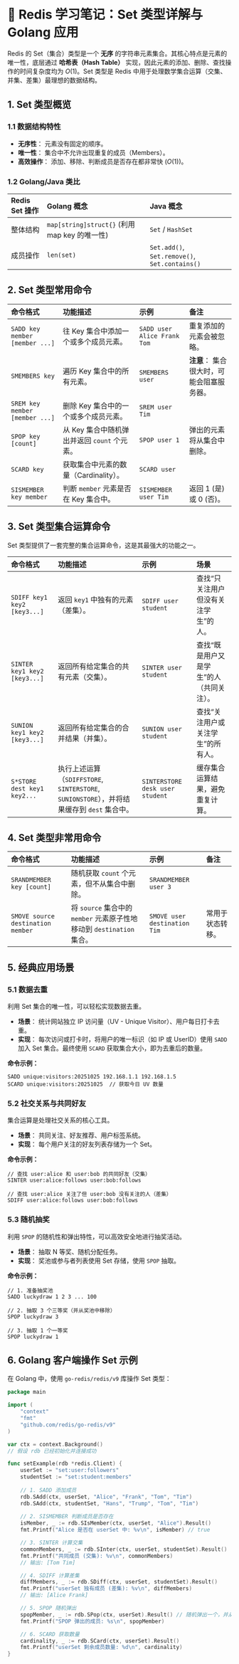 # 🚀 Redis 学习笔记：Set 类型详解与 Golang 应用

Redis 的 Set（集合）类型是一个 **无序** 的字符串元素集合。其核心特点是元素的唯一性，底层通过 **哈希表（Hash Table）** 实现，因此元素的添加、删除、查找操作的时间复杂度均为 $O(1)$。Set 类型是 Redis 中用于处理数学集合运算（交集、并集、差集）最理想的数据结构。

## 1. Set 类型概览

### 1.1 数据结构特性
- **无序性**： 元素没有固定的顺序。
- **唯一性**： 集合中不允许出现重复的成员（Members）。
- **高效操作**： 添加、移除、判断成员是否存在都非常快 ($O(1)$)。

### 1.2 Golang/Java 类比

| Redis Set 操作 | Golang 概念 | Java 概念 |
| :--- | :--- | :--- |
| 整体结构 | `map[string]struct{}` (利用 map key 的唯一性) | `Set` / `HashSet` |
| 成员操作 | `len(set)` | `Set.add()`, `Set.remove()`, `Set.contains()` |

## 2. Set 类型常用命令

| 命令格式 | 功能描述 | 示例 | 备注 |
| :--- | :--- | :--- | :--- |
| `SADD key member [member ...]` | 往 Key 集合中添加一个或多个成员元素。 | `SADD user Alice Frank Tom` | 重复添加的元素会被忽略。 |
| `SMEMBERS key` | 遍历 Key 集合中的所有元素。 | `SMEMBERS user` | **注意**： 集合很大时，可能会阻塞服务器。 |
| `SREM key member [member ...]` | 删除 Key 集合中的一个或多个成员元素。 | `SREM user Tim` | |
| `SPOP key [count]` | 从 Key 集合中随机弹出并返回 `count` 个元素。 | `SPOP user 1` | 弹出的元素将从集合中删除。 |
| `SCARD key` | 获取集合中元素的数量（Cardinality）。 | `SCARD user` | |
| `SISMEMBER key member` | 判断 `member` 元素是否在 Key 集合中。 | `SISMEMBER user Tim` | 返回 1 (是) 或 0 (否)。 |

## 3. Set 类型集合运算命令

Set 类型提供了一套完整的集合运算命令，这是其最强大的功能之一。

| 命令格式 | 功能描述 | 示例 | 场景 |
| :--- | :--- | :--- | :--- |
| `SDIFF key1 key2 [key3...]` | 返回 `key1` 中独有的元素（差集）。 | `SDIFF user student` | 查找“只关注用户但没有关注学生”的人。 |
| `SINTER key1 key2 [key3...]` | 返回所有给定集合的共有元素（交集）。 | `SINTER user student` | 查找“既是用户又是学生”的人（共同关注）。 |
| `SUNION key1 key2 [key3...]` | 返回所有给定集合的合并结果（并集）。 | `SUNION user student` | 查找“关注用户或关注学生”的所有人。 |
| `S*STORE dest key1 key2...` | 执行上述运算（`SDIFFSTORE`, `SINTERSTORE`, `SUNIONSTORE`），并将结果缓存到 `dest` 集合中。 | `SINTERSTORE desk user student` | 缓存集合运算结果，避免重复计算。 |

## 4. Set 类型非常用命令

| 命令格式 | 功能描述 | 示例 | 备注 |
| :--- | :--- | :--- | :--- |
| `SRANDMEMBER key [count]` | 随机获取 `count` 个元素，但不从集合中删除。 | `SRANDMEMBER user 3` | |
| `SMOVE source destination member` | 将 `source` 集合中的 `member` 元素原子性地移动到 `destination` 集合。 | `SMOVE user destination Tim` | 常用于状态转移。 |

## 5. 经典应用场景

### 5.1 数据去重

利用 Set 集合的唯一性，可以轻松实现数据去重。

- **场景**： 统计网站独立 IP 访问量（UV - Unique Visitor）、用户每日打卡去重。
- **实现**： 每次访问或打卡时，将用户的唯一标识（如 IP 或 UserID）使用 `SADD` 加入 Set 集合。最终使用 `SCARD` 获取集合大小，即为去重后的数量。

**命令示例：**
```redis
SADD unique:visitors:20251025 192.168.1.1 192.168.1.5
SCARD unique:visitors:20251025  // 获取今日 UV 数量
```

### 5.2 社交关系与共同好友

集合运算是处理社交关系的核心工具。

- **场景**： 共同关注、好友推荐、用户标签系统。
- **实现**： 每个用户关注的好友列表存储为一个 Set。

**命令示例：**
```redis
// 查找 user:alice 和 user:bob 的共同好友（交集）
SINTER user:alice:follows user:bob:follows

// 查找 user:alice 关注了但 user:bob 没有关注的人（差集）
SDIFF user:alice:follows user:bob:follows
```

### 5.3 随机抽奖

利用 `SPOP` 的随机性和弹出特性，可以高效安全地进行抽奖活动。

- **场景**： 抽取 N 等奖、随机分配任务。
- **实现**： 奖池或参与者列表使用 Set 存储，使用 `SPOP` 抽取。

**命令示例：**
```redis
// 1. 准备抽奖池
SADD luckydraw 1 2 3 ... 100

// 2. 抽取 3 个三等奖（并从奖池中移除）
SPOP luckydraw 3

// 3. 抽取 1 个一等奖
SPOP luckydraw 1
```

## 6. Golang 客户端操作 Set 示例

在 Golang 中，使用 `go-redis/redis/v9` 库操作 Set 类型：

```go
package main

import (
	"context"
	"fmt"
	"github.com/redis/go-redis/v9"
)

var ctx = context.Background()
// 假设 rdb 已经初始化并连接成功

func setExample(rdb *redis.Client) {
    userSet := "set:user:followers"
    studentSet := "set:student:members"
    
    // 1. SADD 添加成员
    rdb.SAdd(ctx, userSet, "Alice", "Frank", "Tom", "Tim")
    rdb.SAdd(ctx, studentSet, "Hans", "Trump", "Tom", "Tim")
    
    // 2. SISMEMBER 判断成员是否存在
    isMember, _ := rdb.SIsMember(ctx, userSet, "Alice").Result()
    fmt.Printf("Alice 是否在 userSet 中: %v\n", isMember) // true

    // 3. SINTER 计算交集
    commonMembers, _ := rdb.SInter(ctx, userSet, studentSet).Result()
    fmt.Printf("共同成员 (交集): %v\n", commonMembers) 
    // 输出: [Tom Tim]

    // 4. SDIFF 计算差集
    diffMembers, _ := rdb.SDiff(ctx, userSet, studentSet).Result()
    fmt.Printf("userSet 独有成员 (差集): %v\n", diffMembers) 
    // 输出: [Alice Frank]

    // 5. SPOP 随机弹出
    spopMember, _ := rdb.SPop(ctx, userSet).Result() // 随机弹出一个，并从集合中移除
    fmt.Printf("SPOP 弹出的成员: %s\n", spopMember)

    // 6. SCARD 获取数量
    cardinality, _ := rdb.SCard(ctx, userSet).Result()
    fmt.Printf("userSet 剩余成员数量: %d\n", cardinality)
}
```
